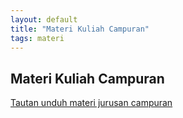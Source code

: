 ```yaml
---
layout: default
title: "Materi Kuliah Campuran"
tags: materi
---
```


## Materi Kuliah Campuran

[Tautan unduh materi jurusan campuran](http://bit.ly/nonregstmik2014)
